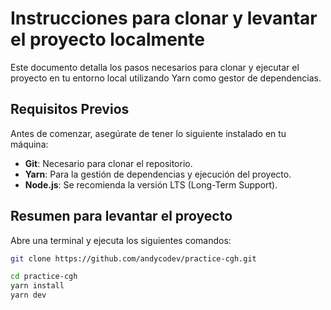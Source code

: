 # Instrucciones para clonar y levantar el proyecto localmente

Este documento detalla los pasos necesarios para clonar y ejecutar el proyecto en tu entorno local utilizando Yarn como gestor de dependencias.

## Requisitos Previos

Antes de comenzar, asegúrate de tener lo siguiente instalado en tu máquina:

- **Git**: Necesario para clonar el repositorio.
- **Yarn**: Para la gestión de dependencias y ejecución del proyecto.
- **Node.js**: Se recomienda la versión LTS (Long-Term Support).

## Resumen para levantar el proyecto

Abre una terminal y ejecuta los siguientes comandos:

```bash
git clone https://github.com/andycodev/practice-cgh.git

cd practice-cgh
yarn install
yarn dev

